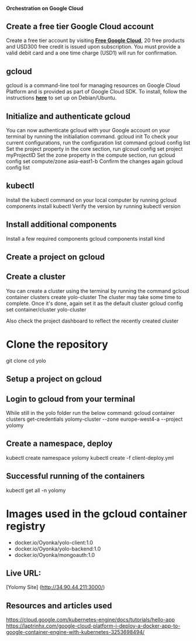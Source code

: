 #### Orchestration on Google Cloud
## Create a free tier Google Cloud account

Create a free tier account by visiting [**Free Google Cloud**](https://cloud.google.com/free), 20 free products and USD300 free credit is issued upon subscription. You must provide a valid debit card and a one time charge (USD1) will run for confirmation.

## gcloud
gcloud is a command-line tool for managing resources on Google Cloud Platform and is provided as part of Google Cloud SDK. To install, follow the instructions [**here**](https://cloud.google.com/sdk/docs/install) to set up on Debian/Ubuntu.

## Initialize and authenticate gcloud
You can now authenticate gcloud with your Google account on your terminal by running the initialiation command. 
gcloud init
To check your current configurations, run the configuration list command
gcloud config list
Set the project property in the core section, run
glcoud config set project myProjectID
Set the zone property in the compute section, run
gcloud config set compute/zone asia-east1-b
Confirm the changes again
gcloud config list

## kubectl
Install the kubectl command on your local computer by running
gcloud components install kubectl
Verify the version by running
kubectl version
## Install additional components
Install a few required components 
gcloud components install kind

## Create a project on gcloud

## Create a cluster
You can create a cluster using the terminal by running the command
gcloud container clusters create yolo-cluster
The cluster may take some time to complete. Once it's done, again set it as the default cluster
gcloud config set container/cluster yolo-cluster

Also check the project dashboard to reflect the recently created cluster
# Clone the repository
git clone
cd yolo
## Setup a project on gcloud

## Login to gcloud from your terminal
While still in the yolo folder run the below command:
gcloud container clusters get-credentials yolomy-cluster --zone europe-west4-a --project yolomy

## Create a namespace, deploy
kubectl create namespace yolomy
kubectl create -f client-deploy.yml


## Successful running of the containers
kubectl get all -n yolomy

# Images used in the gcloud container registry

- docker.io/Oyonka/yolo-client:1.0
- docker.io/Oyonka/yolo-backend:1.0
- docker.io/Oyonka/mongoauth:1.0

## Live URL:
[Yolomy Site] (http://34.90.44.211:3000/)

## Resources and articles used
https://cloud.google.com/kubernetes-engine/docs/tutorials/hello-app <br>
https://laptrinhx.com/google-cloud-platform-i-deploy-a-docker-app-to-google-container-engine-with-kubernetes-3253698494/

